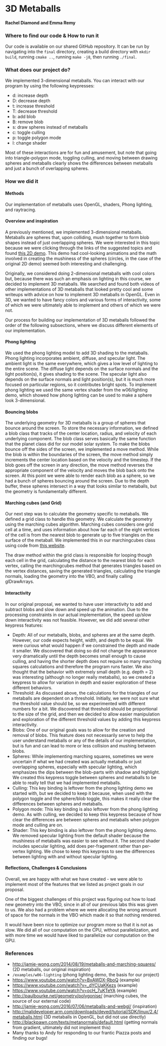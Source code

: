 # 3D Metaballs
#### Rachel Diamond and Emma Remy

### Where to find our code & How to run it
Our code is available on our shared GitHub repository. It can be run by navigating into the `final` directory, creating a build directory with `mkdir build`, running `cmake ..`, running `make -j8`, then running `./final`.

### What does our project do?
We implemented 3-dimensional metaballs. You can interact with our program by using the following keypresses:
* d: increase depth
* D: decrease depth
* t: increase threshold
* T: decrease threshold
* b: add blob
* B: remove blob
* s: draw spheres instead of metaballs
* c: toggle culling
* p: toggle polygon mode
* l: change shader

Most of these interactions are for fun and amusement, but note that going into triangle-polygon mode, toggling culling, and moving between drawing spheres and metaballs clearly shows the differences between metaballs and just a bunch of overlapping spheres.

### How we did it

#### Methods
Our implementation of metaballs uses OpenGL, shaders, Phong lighting, and raytracing.

#### Overview and inspiration
A previously mentioned, we implemented 3-dimensional metaballs. Metaballs are spheres that, upon colliding, mush together to form blob shapes instead of just overlapping spheres. We were interested in this topic because we were clicking through the links of the suggested topics and found [this 2D demo](http://jamie-wong.com/2014/08/19/metaballs-and-marching-squares/). This demo had cool-looking animations and the math involved in creating the mushiness of the spheres (circles, in the case of the original 2D demo) seemed both interesting and challenging.

Originally, we considered doing 2-dimensional metaballs with cool colors but, because there was such an emphasis on lighting in this course, we decided to implement 3D metaballs. We searched and found both videos of other implementations of 3D metaballs that looked pretty cool and some writeups with advice on how to implement 3D metaballs in OpenGL. Even in 3D, we wanted to have fancy colors and various forms of interactivity, some of which we were ultimately able to implement and others of which we were not.

Our process for building our implementation of 3D metaballs followed the order of the following subsections, where we discuss different elements of our implementation.

#### Phong lighting
We used the phong lighting model to add 3D shading to the metaballs. Phong lighting incorporates ambient, diffuse, and specular light. The ambient light is the same everywhere, which gives a low level of lighting to the entire scene. The diffuse light depends on the surface normals and the light position(s), it gives shading to the scene. The specular light also depends on the surface normals and light position(s), but it is much more focused on particular regions, so it contributes bright spots. To implement phong lighting we used the same vertex shader from the w06/lighting demo, which showed how phong lighting can be used to make a sphere look 3-dimensional.

#### Bouncing blobs
The underlying geometry for 3D metaballs is a group of spheres that bounce around the screen. To store the necessary information, we defined a blob class that tracks of the center location, radius, and velocity of each underlying component. The blob class serves basically the same function that the planet class did for our model solar system. To make the blobs bounce off the sides of the screen, we implemented a move method. While the blob is within the boundaries of the screen, the move method simply increments the center location based on the velocity and the timestep. If the blob goes off the screen in any direction, the move method reverses the appropriate component of the velocity and moves the blob back onto the screen. At this point we were able to render each blob as a sphere, so we had a bunch of spheres bouncing around the screen. Due to the depth buffer, these spheres intersect in a way that looks similar to metaballs, but the geometry is fundamentally different.

#### Marching cubes (and Grid)
Our next step was to calculate the geometry specific to metaballs. We defined a grid class to handle this geometry. We calculate the geometry using the marching cubes algorithm. Marching cubes considers one grid cell at a time, and uses information about how far each of the eight vertices of the cell is from the nearest blob to generate up to five triangles on the surface of the metaball. We implemented this in our marchingcubes class using code from [this website](http://paulbourke.net/geometry/polygonise/).

The draw method within the grid class is responsible for looping though each cell in the grid, calculating the distance to the nearest blob for each vertex, calling the marchingcubes method that generates triangles based on the vertex distances, saving the generated triangles, calculating the triangle normals, loading the geometry into the VBO, and finally calling glDrawArrays.


#### Interactivity
In our original proposal, we wanted to have user interactivity to add and subtract blobs and slow down and speed up the animation. Due to the processing constraints in our actual implementation, the speed up/slow down interactivity was not feasible. However, we did add several other keypress features:

* Depth: All of our metaballs, blobs, and spheres are at the same depth. However, our code expects height, width, and depth to be equal. We were curious what would happen if we constrained the depth and made it smaller. We discovered that doing so did not change the appearance very dramatically until the depth becomes small enough to cause culling, and having the shorter depth does not require so many marching squares calculations and therefore the program runs faster. We also thought that the behavior with extremely small depth (e.g. depth = 2) was interesting (although no longer really metaballs), so we created a keypress to allow for variation in depth and easier exploration of these different behaviors.
* Threshold: As discussed above, the calculations for the triangles of our metaballs are dependent on a threshold. Initially, we were not sure what the threshold value should be, so we experimented with different numbers for a bit. We discovered that threshold should be proportional to the size of the grid, and then we decided to allow easier manipulation and exploration of the different threshold values by adding this keypress interactivity.
* Blobs: One of our original goals was to allow for the creation and removal of blobs. This feature does not necessarily serve to help the user understand metaballs or any of the details of our implementation, but is fun and can lead to more or less collision and mushing between blobs.
* Spheres: While implementing marching squares, sometimes we were uncertain if what we had created was actually metaballs or just overlapping spheres, especially with specular lighting, which emphasizes the dips between the blob-parts with shadow and highlight. We created this keypress toggle between spheres and metaballs to be able to really tell that we had implemented metaballs.
* Culling: This key binding is leftover from the phong lighting demo we started with, but we decided to keep it because, when used with the polygon toggle and the sphere/blob toggle, this makes it really clear the differences between spheres and metaballs.
* Polygon mode: This key binding is also leftover from the phong lighting demo. As with culling, we decided to keep this keypress because of how clear the differences are between spheres and metaballs when polygon mode and culling are on.
* Shader: This key binding is also leftover from the phong lighting demo. We removed specular lighting from the default shader because the mushiness of metaballs was easier to see without it. The second shader includes specular lighting, add does per-fragement rather than per-vertex lighting. We chose to keep this keypress to see the differences between lighting with and without specular lighting.

#### Reflections, Challenges & Conclusions

Overall, we are happy with what we have created - we were able to implement most of the features that we listed as project goals in our proposal.

One of the biggest challenges of this project was figuring out how to load new geometry into the VBO, since in all of our previous labs this was given to us. We also had a problem where we were allocating the wrong amount of space for the normals in the VBO which made it so that nothing rendered.

It would have been nice to optimize our program more so that it is not as slow. We did all of our computation on the CPU, without parallelization, and with more time we would have liked to parallelize our computation on the GPU.

### References

* http://jamie-wong.com/2014/08/19/metaballs-and-marching-squares/ (2D metaballs, our original inspiration)
* `/examples/w06-lighting` (phong lighting demo, the basis for our project)
* https://www.youtube.com/watch?v=BxAWDX-RboQ (example)
* https://www.youtube.com/watch?v=_dYCUaKKezs (example)
* https://www.youtube.com/watch?v=ocH_7uKTeYA (example)
* http://paulbourke.net/geometry/polygonise/ (marching cubes, the source of our external code)
* http://jamie-wong.com/2016/07/06/metaballs-and-webgl/ (inspiration)
* http://malideveloper.arm.com/downloads/deved/tutorial/SDK/linux/2.4/metaballs.html (3D metaballs in OpenGL, but did not use directly)
* http://blackpawn.com/texts/metanormals/default.html (getting normals from gradient, ultimately did not implement this)
* Many thanks to Andy for responding to our frantic Piazza posts and finding our bugs!
